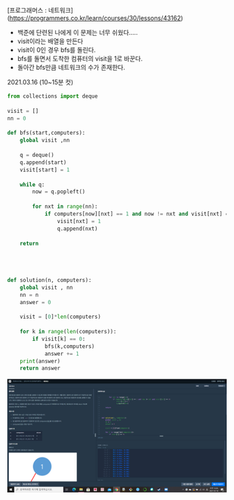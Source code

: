 [프로그래머스 : 네트워크] (https://programmers.co.kr/learn/courses/30/lessons/43162)



- 백준에 단련된 나에게 이 문제는 너무 쉬웠다.....
- visit이라는 배열을 만든다
- visit이 0인 경우 bfs를 돌린다.
- bfs를 돌면서 도착한 컴퓨터의 visit을 1로 바꾼다.
- 돌아간  bfs만큼 네트워크의 수가 존재한다.



2021.03.16 (10~15분 컷)



```python
from collections import deque

visit = []
nn = 0

def bfs(start,computers):
    global visit ,nn
    
    q = deque()
    q.append(start)
    visit[start] = 1
    
    while q:
        now = q.popleft()
        
        for nxt in range(nn):
            if computers[now][nxt] == 1 and now != nxt and visit[nxt] == 0:
                visit[nxt] = 1
                q.append(nxt)
                
    return
                
                
    

def solution(n, computers):
    global visit , nn
    nn = n
    answer = 0
    
    visit = [0]*len(computers)
    
    for k in range(len(computers)):
        if visit[k] == 0:
            bfs(k,computers)
            answer += 1
    print(answer)
    return answer
```

![20210316_002628](20210316_002628.png)

